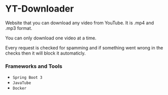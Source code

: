 # YT-Downloader
Website that you can download any video from YouTube. It is .mp4 and .mp3 format.

You can only download one video at a time.

Every request is checked for spamming and if something went wrong in the checks then it will block it automaticly.

### Frameworks and Tools
* ```Spring Boot 3```
* ```JavaTube```
* ```Docker```

